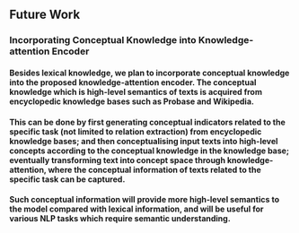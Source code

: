 ## Future Work
### Incorporating Conceptual Knowledge into Knowledge-attention Encoder  

#### Besides lexical knowledge, we plan to incorporate conceptual knowledge into the proposed knowledge-attention encoder. The conceptual knowledge which is high-level semantics of texts is acquired from encyclopedic knowledge bases such as Probase and Wikipedia. 

#### This can be done by first generating conceptual indicators related to the specific task (not limited to relation extraction) from encyclopedic knowledge bases; and then conceptualising input texts into high-level concepts according to the conceptual knowledge in the knowledge base; eventually transforming text into concept space through knowledge-attention, where the conceptual information of texts related to the specific task can be captured.

#### Such conceptual information will provide more high-level semantics to the model compared with lexical information, and will be useful for various NLP tasks which require semantic understanding.
